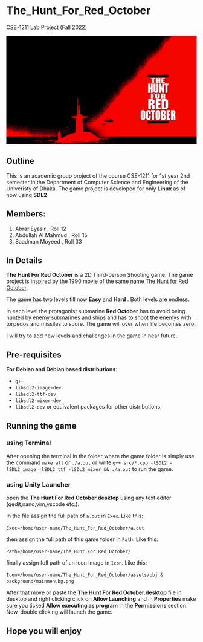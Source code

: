 # The_Hunt_For_Red_October
CSE-1211 Lab Project (Fall 2022)

![Intro image](assets/obj%20%26%20background/mainmenubg.png)

## Outline
This is an academic group project of the course CSE-1211 for 1st year 2nd semester in the Department of Computer Science and Engineering of the Univeristy of Dhaka. The game project is developed for only **Linux** as of now using **SDL2**

## Members:
1. Abrar Eyasir , Roll 12
2. Abdullah Al Mahmud , Roll 15
3. Saadman Moyeed , Roll 33
## In Details
**The Hunt For Red October** is a 2D Third-person Shooting game. The game project is inspired by the 1990 movie of the same name [The Hunt for Red October](https://en.wikipedia.org/wiki/The_Hunt_for_Red_October_(film)).

The game has two levels till now **Easy** and **Hard** . Both levels are endless. 

In each level the protagonist submarine **Red October** has to avoid being hunted by enemy submarines and ships and has to shoot the enemys with torpedos and missiles to score.
The game will over when life becomes zero.

I will try to add new levels and challenges in the game in near future.

## Pre-requisites
**For Debian and Debian based distributions:**
* ```g++```
* ```libsdl2-image-dev``` 
* ```libsdl2-ttf-dev```
* ```libsdl2-mixer-dev```
* ```libsdl2-dev``` 
or equivalent packages for other distributions.

## Running the game

### using Terminal
After opening the terminal in the folder where the game folder is simply use the command `make all` or `./a.out` or 
write 
```g++ src/*.cpp -lSDL2 -lSDL2_image -lSDL2_ttf -lSDL2_mixer && ./a.out```
to run the game.

### using Unity Launcher
open the **The Hunt For Red October.desktop** using any text editor (gedit,nano,vim,vscode etc.).

In the file assign the full path of `a.out` in `Exec`. 
Like this:

```Exec=/home/user-name/The_Hunt_For_Red_October/a.out```

then assign the full path of this game folder in `Path`. 
Like this:

```Path=/home/user-name/The_Hunt_For_Red_October/```

finally assign full path of an icon image in `Icon`. 
Like this:

```Icon=/home/user-name/The_Hunt_For_Red_October/assets/obj & background/mainmenubg.png```

After that move or paste the **The Hunt For Red October.desktop** file in desktop and right clicking click on **Allow Launching**
and in **Properties** make sure you ticked **Allow executing as program** in the **Permissions** section.
Now, double clicking will launch the game. 

## Hope you will enjoy